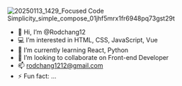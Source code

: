 ![20250113_1429_Focused Code Simplicity_simple_compose_01jhf5mrx1fr6948pq73gst29t](https://github.com/user-attachments/assets/669a11f3-990e-41ac-90e3-c2cff3cfa326)

- 👋 Hi, I’m @Rodchang12
- 💻 I’m interested in HTML, CSS, JavaScript, Vue
- 📜 I’m currently learning React, Python
- 💞️ I’m looking to collaborate on Front-end Developer 
- 📫 rodchang1212@gmail.com
- ⚡ Fun fact: ...

<!---
Rodchang12/Rodchang12 is a ✨ special ✨ repository because its `README.md` (this file) appears on your GitHub profile.
You can click the Preview link to take a look at your changes.
--->

